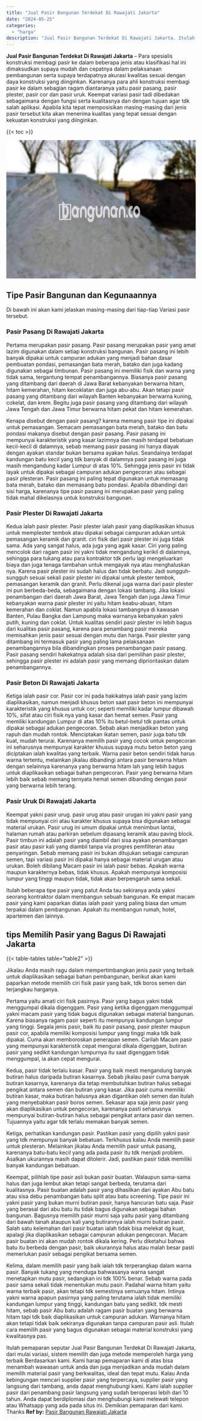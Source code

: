 ```yaml
---
title: "Jual Pasir Bangunan Terdekat Di Rawajati Jakarta"
date: "2024-05-25"
categories: 
  - "harga"
description: "Jual Pasir Bangunan Terdekat Di Rawajati Jakarta. Itulah pemaparan seputar Jual Pasir Bangunan Terdekat Di Rawajati Jakarta, dari mulai variasi, sistem memil..."
---
```


**Jual Pasir Bangunan Terdekat Di Rawajati Jakarta** – Para spesialis konstruksi membagi pasir ke dalam beberapa jenis atau klasifikasi hal ini dimaksudkan supaya mudah dan cepatnya dalam pelaksanaan pembangunan serta supaya terdapatnya akurasi kwalitas sesuai dengan daya konstruksi yang diinginkan. Karenanya para ahli konstruksi membagi pasir ke dalam sebagian ragam diantaranya yaitu pasir pasang, pasir plester, pasir cor dan pasir uruk. Keempat variasi pasir tadi dibedakan sebagaimana dengan fungsi serta kualitasnya dan dengan tujuan agar tdk salah aplikasi. Apabila kita tepat memposisikan masing-masing dari jenis pasir tersebut kita akan menerima kualitas yang tepat sesuai dengan kekuatan konstruksi yang diinginkan.

{{< toc >}}

![Jual Pasir Bangunan Terdekat Di Rawajati Jakarta](/images/jual-pasir-bangunan-01.png)

## Tipe Pasir Bangunan dan Kegunaannya

Di bawah ini akan kami jelaskan masing-masing dari tiap-tiap Variasi pasir tersebut.

### Pasir Pasang Di Rawajati Jakarta

Pertama merupakan pasir pasang. Pasir pasang merupakan pasir yang amat lazim digunakan dalam setiap konstruksi bangunan. Pasir pasang ini lebih banyak dipakai untuk campuran adukan yang menjadi bahan dasar pembuatan pondasi, pemasangan bata merah, batako dan juga kadang digunakan sebagai timbunan. Pasir pasang ini memiliki fisik dan warna yang tidak sama, tergantung tempat penambangannya. Biasanya pasir pasang yang ditambang dari daerah di Jawa Barat kebanyakan berwarna hitam, hitam kemerahan, hitam kecoklatan dan juga abu-abu. Akan tetapi pasir pasang yang ditambang dari wilayah Banten kebanyakan berwarna kuning, cokelat, dan krem. Begitu juga pasir pasang yang ditambang dari wilayah Jawa Tengah dan Jawa Timur berwarna hitam pekat dan hitam kemerahan.

Kenapa disebut dengan pasir pasang? karena memang pasir tipe ini dipakai untuk pemasangan. Semacam pemasangan bata merah, batako dan batu pondasi makanya disebut dengan pasir pasang. Pasir pasang ini mempunyai karakteristik yang kasar lazimnya dan masih terdapat bebatuan kecil-kecil di dalamnya, sebab memang pasir pasang ini hanya diayak dengan ayakan standar bukan bersama ayakan halus. Seandainya terdapat kandungan batu kecil yang tdk banyak di dalamnya pasir pasang ini juga masih mengandung kadar Lumpur di atas 10%. Sehingga jenis pasir ini tidak layak untuk dipakai sebagai campuran adukan pengecoran atau sebagai pasir plesteran. Pasir pasang ini paling tepat digunakan untuk memasang bata merah, batako dan memasang batu pondasi. Apabila dibandingi dari sisi harga, karenanya tipe pasir pasang ini merupakan pasir yang paling tidak mahal dikelasnya untuk konstruksi bangunan.

### Pasir Plester Di Rawajati Jakarta

Kedua ialah pasir plester. Pasir plester ialah pasir yang diaplikasikan khusus untuk memplester tembok atau dipakai sebagai campuran adukan untuk pemasangan keramik dan granit. ciri fisik dari pasir plester ini juga tidak sama. Ada yang sangat halus, ada juga yang agak kasar. Ciri yang paling mencolok dari ragam pasir ini yakni tidak mengandung kerikil di dalamnya, sehingga para tukang atau para kontraktor tdk perlu lagi mengeluarkan biaya dan juga tenaga tambahan untuk mengayak nya atau menghaluskan nya. Karena pasir plester ini sudah halus dan tidak berbatu. Jadi sungguh-sungguh sesuai sekali pasir plester ini dipakai untuk plester tembok, pemasangan keramik dan granit. Perlu dikenal juga warna dari pasir plester ini pun berbeda-beda, sebagaimana dengan lokasi tambang. Jika lokasi penambangan dari daerah Jawa Barat, Jawa Tengah dan juga Jawa Timur kebanyakan warna pasir plester ini yaitu hitam keabu-abuan, hitam kemerahan dan coklat. Namun apabila lokasi tambangnya di kawasan Banten, Pulau Bangka dan Lampung maka warnanya kebanyakan yakni putih, kuning dan coklat. Untuk kualitas sendiri pasir plester ini lebih bagus dari kualitas pasir pasang, karena para penambang pasir mereka memisahkan jenis pasir sesuai dengan mutu dan harga. Pasir plester yang ditambang ini termasuk pasir yang paling lama pelaksanaan penambangannya bila dibandingkan proses penambangan pasir pasang. Pasir pasang sendiri hakekatnya adalah sisa dari pemilihan pasir plester, sehingga pasir plester ini adalah pasir yang memang diprioritaskan dalam penambangannya.

### Pasir Beton Di Rawajati Jakarta

Ketiga ialah pasir cor. Pasir cor ini pada hakikatnya ialah pasir yang lazim diaplikasikan, namun menjadi khusus beton saat pasir beton ini mempunyai karakteristik yang khusus untuk cor; seperti memiliki kadar lumpur dibawah 10%, sifat atau ciri fisik nya yang kasar dan hemat semen. Pasir yang memiliki kandungan Lumpur di atas 10% itu betul-betul tdk pantas untuk dipakai sebagai adukan pengecoran. Sebab akan menjadikan beton yang rapuh dan mudah rontok. Menciptakan ikatan semen, pasir juga batu tdk kuat, mudah terurai. Karenanya memilih pasir yang cocok untuk pengecoran ini seharusnya mempunyai karakter khusus supaya mutu beton beton yang diciptakan ialah kwalitas yang terbaik. Warna pasir beton sendiri tidak harus warna tertentu, melainkan jikalau dibandingi antara pasir berwarna hitam dengan selainnya karenanya yang berwarna hitam lah yang lebih bagus untuk diaplikasikan sebagai bahan pengecoran. Pasir yang berwarna hitam lebih baik sebab memang ternyata hemat semen dibanding dengan pasir yang berwarna lebih terang.

### Pasir Uruk Di Rawajati Jakarta

Keempat yakni pasir urug. pasir urug atau pasir urugan ini yakni pasir yang tidak mempunyai ciri atau karakter khusus supaya bisa digunakan sebagai material urukan. Pasir urug ini umum dipakai untuk menimbun lantai, halaman rumah atau parkiran sebelum dipasang keramik atau paving block. Pasir timbun ini adalah pasir yang diambil dari sisa ayakan penambangan pasir atau pasir kali yang diambil tanpa via progres pemfilteran atau penyaringan. Sebab memang pasir ini bukan ditujukan sebagai campuran semen, tapi variasi pasir ini dipakai hanya sebagai material urugan atau urukan. Boleh dibilang Macam pasir ini ialah pasir bebas. Apakah warna maupun karakternya bebas, tidak khusus. Apakah mempunyai komposisi lumpur yang tinggi maupun tidak, tidak akan berpengaruh sama sekali.

Itulah beberapa tipe pasir yang patut Anda tau sekiranya anda yakni seorang kontraktor dalam membangun sebuah bangunan. Ke empat macam pasir yang kami paparkan diatas ialah pasir yang paling biasa dan umum terpakai dalam pembangunan. Apakah itu membangun rumah, hotel, apartemen dan lainnya.

## tips Memilih Pasir yang Bagus Di Rawajati Jakarta

{{< table-tables table="table2" >}}

Jikalau Anda masih ragu dalam mempertimbangkan jenis pasir yang terbaik untuk diaplikasikan sebagai bahan pembangunan, berikut akan kami paparkan metode memilih ciri fisik pasir yang baik, tdk boros semen dan terjangkau harganya.

Pertama yaitu amati ciri fisik pasirnya. Pasir yang bagus yakni tidak menggumpal dikala digenggam. Pasir yang ketika digenggam menggumpal yakni macam pasir yang tidak bagus digunakan sebagai material bangunan. Karena biasanya ragam pasir seperti itu mempunyai kandungan lumpur yang tinggi. Segala jenis pasir, baik itu pasir pasang, pasir plester maupun pasir cor, apabila memiliki komposisi lumpur yang tinggi maka tdk baik dipakai. Cuma akan memboroskan penerapan semen. Carilah Macam pasir yang mempunyai karakteristik cepat mengurai dikala digenggam, butiran pasir yang sedikit kandungan lumpurnya itu saat digenggam tidak menggumpal, ia akan cepat mengurai.

Kedua, pasir tidak terlalu kasar. Pasir yang baik mesti mengandung banyak butiran halus daripada butiran kasarnya. Sebab jikalau pasir cuma banyak butiran kasarnya, karenanya dia tetap membutuhkan butiran halus sebagai pengikat antara semen dan butiran yang kasar. Jika pasir cuma memiliki butiran kasar, maka butiran halusnya akan digantikan oleh semen dan itulah yang menyebabkan pasir boros semen. Sekasar apa saja jenis pasir yang akan diaplikasikan untuk pengecoran, karenanya pasti seharusnya mempunyai butiran-butiran halus sebagai pengikat antara pasir dan semen. Tujuannya yaitu agar tdk terlalu memakan banyak semen.

Ketiga, perhatikan kandungan pasir. Pastikan pasir yang dipilih yakni pasir yang tdk mempunyai banyak bebatuan. Terkhusus kalau Anda memilih pasir untuk plesteran. Melainkan jikalau Anda memilih pasir untuk pasang, karenanya batu-batu kecil yang ada pada pasir itu tdk menjadi problem. Asalkan ukurannya masih dapat ditolerir. Jadi, pastikan pasir tidak memiliki banyak kandungan bebatuan.

Keempat, pilihlah tipe pasir asli bukan pasir buatan. Walaupun sama-sama halus dan juga lembut akan tetapi sangat berbeda, terutama dari kualitasnya. Pasir buatan adalah pasir yang dihasilkan dari ayakan Abu batu atau sisa debu penambangan batu split atau batu screening. Tipe pasir ini yakni pasir yang bukan murni butiran pasir, hanya hancuran batu saja. Pasir yang berasal dari abu batu itu tidak bagus digunakan sebagai bahan bangunan. Bagusnya memilih pasir murni saja yaitu pasir yang ditambang dari bawah tanah ataupun kali yang butirannya ialah murni butiran pasir. Salah satu kelemahan dari pasir buatan ialah tidak bisa melekat dg kuat, apalagi jika diaplikasikan sebagai campuran adukan pengecoran. Macam pasir buatan ini akan mudah rontok dikala kering. Perlu diketahui bahwa batu itu berbeda dengan pasir, baik ukurannya halus atau malah besar pasti memerlukan pasir sebagai pengikat bersama semen.

Kelima, dalam memilih pasir yang baik ialah tdk terperangkap dalam warna pasir. Banyak tukang yang menduga bahwasanya warna sangat menetapkan mutu pasir, sedangkan ini tdk 100% benar. Sebab warna pada pasir sama sekali tidak menentukan mutu pasir. Padahal warna hitam yaitu warna terbaik pasir, akan tetapi tdk semestinya semuanya hitam. Intinya yakni warna apapun pasirnya yang paling terutama ialah tidak memiliki kandungan lumpur yang tinggi, kandungan batu yang sedikit. tdk mesti hitam, sebab pasir Abu batu adalah ragam pasir buatan yang berwarna hitam tapi tdk baik diaplikasikan untuk campuran adukan. Warnanya hitam akan tetapi tidak baik sekiranya digunakan tanpa campuran pasir asli. Itulah cara memilih pasir yang bagus digunakan sebagai material konstruksi yang kwalitasnya pas.

Itulah pemaparan seputar Jual Pasir Bangunan Terdekat Di Rawajati Jakarta, dari mulai variasi, sistem memilih dan juga metode memperoleh harga yang terbaik Berdasarkan kami. Kami harap pemaparan kami di atas bisa menambah wawasan untuk anda dan juga menjadikan anda mudah dalam memilih material pasir yang berkwalitas, ideal dan tepat mutu. Kalau Anda kebingungan mencari supplier pasir yang terpercaya, supplier pasir yang langsung dari tambang, anda dapat menghubungi kami. Kami ialah supplier pasir dari penambang pasir langsung yang sudah beroperasi lebih dari 10 tahun. Anda dapat berdiplomasi dan menghubungi kami melewati telepon atau Whatsapp yang ada pada situs ini. Demikian pemaparan dari kami. Thanks
**Ref by:** [Pasir Bangunan Rawajati Jakarta](https://id.wikipedia.org/wiki/Pasir)

